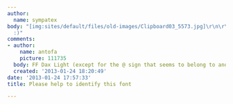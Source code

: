 ```yaml
---
author:
  name: sympatex
body: "[img:sites/default/files/old-images/Clipboard03_5573.jpg]\r\n\r\nThank You!
  :)"
comments:
- author:
    name: antofa
    picture: 111735
  body: FF Dax Light (except for the @ sign that seems to belong to another typeface).
  created: '2013-01-24 18:20:49'
date: '2013-01-24 17:57:33'
title: Please help to identify this font

---
```

